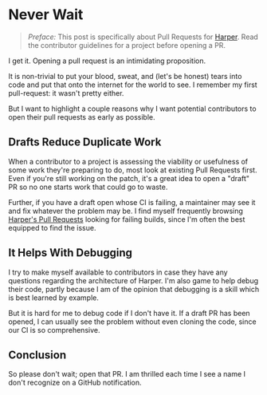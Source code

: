 # Never Wait

> _Preface:_ This post is specifically about Pull Requests for [Harper](https://github.com/Automattic/harper).
> Read the contributor guidelines for a project before opening a PR.

I get it.
Opening a pull request is an intimidating proposition.

It is non-trivial to put your blood, sweat, and (let's be honest) tears into code and put that onto the internet for the world to see.
I remember my first pull-request: it wasn't pretty either.

But I want to highlight a couple reasons why I want potential contributors to open their pull requests as early as possible.

## Drafts Reduce Duplicate Work

When a contributor to a project is assessing the viability or usefulness of some work they're preparing to do,
most look at existing Pull Requests first.
Even if you're still working on the patch, it's a great idea to open a "draft" PR so no one starts work that could go to waste.

Further, if you have a draft open whose CI is failing, a maintainer may see it and fix whatever the problem may be.
I find myself frequently browsing [Harper's Pull Requests](https://github.com/Automattic/harper/pulls) looking for failing builds, since I'm often the best equipped to find the issue.

## It Helps With Debugging

I try to make myself available to contributors in case they have any questions regarding the architecture of Harper.
I'm also game to help debug their code, partly because I am of the opinion that debugging is a skill which is best learned by example.

But it is hard for me to debug code if I don't have it.
If a draft PR has been opened, I can usually see the problem without even cloning the code, since our CI is so comprehensive.

## Conclusion

So please don't wait; open that PR.
I am thrilled each time I see a name I don't recognize on a GitHub notification.
